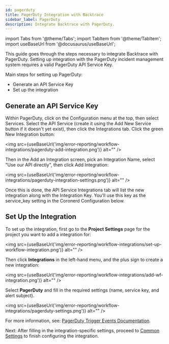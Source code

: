 ```yaml
---
id: pagerduty
title: PagerDuty Integration with Backtrace
sidebar_label: PagerDuty
description: Integrate Backtrace with PagerDuty.
---
```

import Tabs from '@theme/Tabs';
import TabItem from '@theme/TabItem';
import useBaseUrl from '@docusaurus/useBaseUrl';

This guide goes through the steps necessary to integrate Backtrace with PagerDuty. Setting up integration with the PagerDuty incident management system requires a valid PagerDuty API Service Key.

Main steps for setting up PagerDuty:
- Generate an API Service Key
- Set up the integration

## Generate an API Service Key
Within PagerDuty, click on the Configuration menu at the top, then select Services. Select the API Service (create it using the Add New Service button if it doesn't yet exist), then click the Integrations tab. Click the green New Integration button:

<img src={useBaseUrl('img/error-reporting/workflow-integrations/pagerduty-add-integration.png')} alt="" />

Then in the Add an Integration screen, pick an Integration Name, select "Use our API directly", then click Add Integration:

<img src={useBaseUrl('img/error-reporting/workflow-integrations/pagerduty-integration-settings.png')} alt="" />

Once this is done, the API Service Integrations tab will list the new integration along with the Integration Key. You'll use this key as the service_key setting in the Coronerd Configuration below.

## Set Up the Integration
To set up the integration, first go to the **Project Settings** page for the project you want to add a integration for:

<img src={useBaseUrl('img/error-reporting/workflow-integrations/set-up-workflow-integration.png')} alt="" />

Then click **Integrations** in the left-hand menu, and the plus sign to create a new integration:

<img src={useBaseUrl('img/error-reporting/workflow-integrations/add-wf-integration.png')} alt="" />

Select **PagerDuty** and fill in the required settings (name, service key, and alert subject).

<img src={useBaseUrl('img/error-reporting/workflow-integrations/pagerduty-settings.png')} alt="" />

For more information, see: [PagerDuty Trigger Events Documentation](https://developer.pagerduty.com/api-reference/b3A6Mjc0ODI2Mw-send-an-event-to-pager-duty).

Next: After filling in the integration-specific settings, proceed to [Common Settings](/error-reporting/workflow-integrations/common-settings) to finish configuring the integration.
